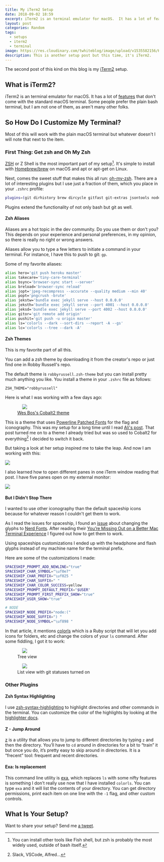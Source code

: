 ```yaml
---
title: My iTerm2 Setup
date: 2018-09-02 18:59
excerpt: iTerm2 is an terminal emulator for macOS.  It has a lot of features that don't come with the standard macOS terminal. Some people prefer the plain bash terminal, but I am not one of them, as aren't many other folks.
layout: post    
categories: Random
tags:
  - setups
  - iterm2
  - terminal
image: https://res.cloudinary.com/twhiteblog/image/upload/v1535582156/Header%20Images/goran-ivos-245581-unsplash.jpg
description: This is another setup post but this time, it's iTerm2.
---
```


The second post of this kind on this blog is my [iTerm2](https://iterm2.com/) setup.

## What is iTerm2?

iTerm2 is an terminal emulator for macOS. It has a lot of [features](https://iterm2.com/features.html) that don't come with the standard macOS terminal. Some people prefer the plain bash terminal, but I am not one of them, as aren't many other folks.

## So How Do I Customize My Terminal?

Most of this will work with the plain macOS terminal but whatever doesn't I will note that next to the item.

### First Thing: Get zsh and Oh My Zsh

[ZSH](https://github.com/robbyrussell/oh-my-zsh/wiki/Installing-ZSH) or Z Shell is the most important part of my setup[^1]. It's simple to install with [Homebrew/brew](https://github.com/Homebrew/brew) on macOS and apt or apt-get on Linux.

Next, comes the sweet stuff that makes this all run: [oh-my-zsh](https://github.com/robbyrussell/oh-my-zsh). There are a lot of interesting plugins but I use just a fraction of them, which you place in your `.zshrc` profile:

```sh
plugins=(git dirhistory brew dircycle gitfast git-extras jsontools node npm osx repo sudo urltools web-search dirpersist history-substring-search last-working-dir safe-paste yarn zsh-completions)
```
Plugins extend the functionality of not only bash but git as well.

#### Zsh Aliases

Aliases are a hot topic in the dev community. Do you use them or don't you? This depends on your experience and personal preferences, in my opinion, so there is really no right or wrong answers.

Aliases allow you to type a few letters to initiate a command in your terminal. For instance, I have this to push to git: `gp`.

Some of my favorite aliases:

```sh
alias hero='git push heroku master'
alias takecare='tiny-care-terminal'
alias bsync='browser-sync start --server'
alias breload='browser-sync reload'
alias jopt='jpeg-recompress --accurate --quality medium --min 40'
alias popt='pngcrush -brute'
alias jekstw='bundle exec jekyll serve --host 0.0.0.0'
alias jeksth='bundle exec jekyll serve --port 4001 --host 0.0.0.0'
alias jeksd='bundle exec jekyll serve --port 4002 --host 0.0.0.0'
alias gitor='git remote add origin'
alias pushit='git push -u origin master'
alias ls='colorls --dark --sort-dirs --report -A --gs'
alias lc='colorls --tree --dark -A'
```

#### Zsh Themes

This is my favorite part of all this. 

You can add a zsh theme by downloading it from the creator's repo or just find one in Robby Russell's repo.

The default theme is `robbyrussell.zsh-theme` but you can install pretty much anything you like. You install a theme in your `.zshrc` file as follows:

`ZSH_THEME="robbyrussell"`

Here is what I was working with a few days ago:

<figure>
    <img src="https://res.cloudinary.com/twhiteblog/image/upload/v1535934513/My%20Terminal%20Setup%20Post/Screenshot2017-09-30_06-28-20_PM.jpg" />
    <figcaption>
      <a href="https://github.com/wesbos/Cobalt2-iterm">Wes Bos's Cobalt2 theme</a>
    </figcaption>
</figure>

This is a theme that uses [Powerline Patched Fonts](https://github.com/powerline/fonts) for the flag and iconography. This was my setup for a long time until I read [Ali's post](https://zen-of-programming.com/terminal-setup/). That post turned me on to a theme I already tried but was so used to Cobalt2 for everything[^2] I decided to switch it back.

But taking a look at her setup inspired me to take the leap. And now I am working with this:

![](https://res.cloudinary.com/twhiteblog/image/upload/v1535424037/My%20Terminal%20Setup%20Post/Screenshot-2018-08-27_06-44-35_PM.png)

I also learned how to open different panes in one iTerm window reading that post. I have five panes open on my external monitor:

![](https://res.cloudinary.com/twhiteblog/image/upload/v1535424076/My%20Terminal%20Setup%20Post/Screenshot-2018-08-27_10-41-01_PM.png)

#### But I Didn't Stop There

I wanted to use other iconography than the default spaceship icons because for whatever reason I couldn't get them to work.

As I read the issues for spaceship, I found an [issue](https://github.com/denysdovhan/spaceship-prompt/issues/401) about changing the glyphs to [Nerd Fonts](https://nerdfonts.com/). After reading their [You’re Missing Out on a Better Mac Terminal Experience](https://medium.com/@caulfieldOwen/youre-missing-out-on-a-better-mac-terminal-experience-d73647abf6d7) I figured out how to get them to work.

Using spaceships customizations I ended up with the headphone and flash glyphs instead of my machine name for the terminal prefix.

Here are some of the customizations I made:

```sh
SPACESHIP_PROMPT_ADD_NEWLINE="true"
SPACESHIP_CHAR_SYMBOL="\uf0e7"
SPACESHIP_CHAR_PREFIX="\uf025 "
SPACESHIP_CHAR_SUFFIX=" "
SPACESHIP_CHAR_COLOR_SUCCESS=yellow
SPACESHIP_PROMPT_DEFAULT_PREFIX="$USER"
SPACESHIP_PROMPT_FIRST_PREFIX_SHOW="true"
SPACESHIP_USER_SHOW="true"

# NODE
SPACESHIP_NODE_PREFIX="node:("
SPACESHIP_NODE_SUFFIX=") "
SPACESHIP_NODE_SYMBOL="\uf898 "
```

In that article, it mentions [colorls](https://github.com/athityakumar/colorls) which is a Ruby script that will let you add icons for folders, etc and change the colors of your `ls` command. After some fiddling, I got it to work:

<figure>
    <img src="https://res.cloudinary.com/twhiteblog/image/upload/v1535424038/My%20Terminal%20Setup%20Post/Screenshot-2018-08-27_06-58-43_PM.png" />
    <figcaption>
       Tree view
    </figcaption>
</figure>

<figure>
    <img src="https://res.cloudinary.com/twhiteblog/image/upload/v1535424037/My%20Terminal%20Setup%20Post/Screenshot-2018-08-27_06-48-58_PM.png" />
    <figcaption>
       List view with git statuses turned on
    </figcaption>
</figure>

### Other Plugins

#### Zsh Syntax Highlighting

I use [zsh-syntax-highlighting](https://github.com/zsh-users/zsh-syntax-highlighting) to highlight directories and other commands in the terminal. You can customize the color of the highlights by looking at the [highlighter docs](https://github.com/zsh-users/zsh-syntax-highlighting/blob/master/docs/highlighters.md).

#### Z - Jump Around

[z](https://github.com/rupa/z/) is a utility that allows you to jump to different directories by typing `z` and then the directory. You’ll have to `cd` around in directories for a bit to “train” it but once you do, it’s pretty easy to skip around in directories. It is a “frecent” tool: frequent and recent directories.

#### Exa: ls replacement

This command line utility is [exa](https://github.com/ogham/exa), which replaces `ls` with some nifty features is something I don't really use now that I have installed `colorls`. You can type `exa` and it will list the contents of your directory. You can get directory permissions, print each item on one line with the `-1` flag, and other custom controls.

## What Is Your Setup?

Want to share your setup? Send me [a tweet](https://twitter.com/TiffanyW_412).



[^1]: You can install other tools like Fish shell, but zsh is probably the most widely used, outside of bash itself.
[^2]: Slack, VSCode, Alfred...
